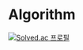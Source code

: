 # Algorithm
[![Solved.ac 프로필](http://mazassumnida.wtf/api/mini/generate_badge?boj=aj2039)](https://solved.ac/aj2039)

